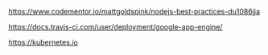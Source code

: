 https://www.codementor.io/mattgoldspink/nodejs-best-practices-du1086jja

https://docs.travis-ci.com/user/deployment/google-app-engine/

https://kubernetes.io
